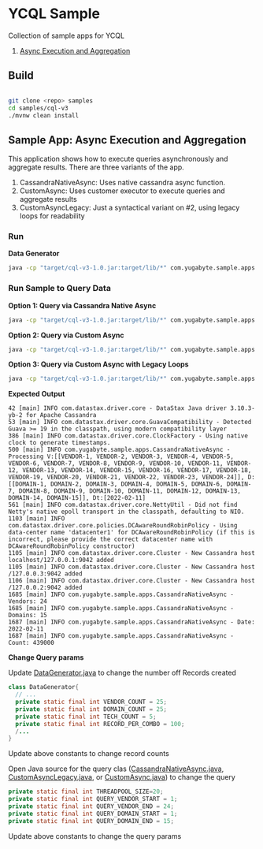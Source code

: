 # YCQL Sample

Collection of sample apps for YCQL

1. [Async Execution and Aggregation](#sample-App--async-execution-and-ggregation)

## Build

```bash

git clone <repo> samples
cd samples/cql-v3
./mvnw clean install
```


## Sample App: Async Execution and Aggregation

This application shows how to execute queries asynchronously and aggregate results. There are
three variants of the app.
1. CassandraNativeAsync: Uses native cassandra async function.
2. CustomAsync: Uses customer executor to execute queries and aggregate results
3. CustomAsyncLegacy: Just a syntactical variant on #2, using legacy loops for readability

### Run

**Data Generator**

```bash
java -cp "target/cql-v3-1.0.jar:target/lib/*" com.yugabyte.sample.apps.DataGenerator
```

### Run Sample to Query Data

**Option 1: Query via Cassandra Native Async**

```bash
java -cp "target/cql-v3-1.0.jar:target/lib/*" com.yugabyte.sample.apps.CassandraNativeAsync

```

**Option 2: Query via Custom Async**

```bash
java -cp "target/cql-v3-1.0.jar:target/lib/*" com.yugabyte.sample.apps.CustomAsync

```

**Option 3: Query via Custom Async with Legacy Loops**

```bash
java -cp "target/cql-v3-1.0.jar:target/lib/*" com.yugabyte.sample.apps.CustomAsyncLegacy

```


**Expected Output**

```
42 [main] INFO com.datastax.driver.core - DataStax Java driver 3.10.3-yb-2 for Apache Cassandra
53 [main] INFO com.datastax.driver.core.GuavaCompatibility - Detected Guava >= 19 in the classpath, using modern compatibility layer
386 [main] INFO com.datastax.driver.core.ClockFactory - Using native clock to generate timestamps.
500 [main] INFO com.yugabyte.sample.apps.CassandraNativeAsync - Processing V:[[VENDOR-1, VENDOR-2, VENDOR-3, VENDOR-4, VENDOR-5, VENDOR-6, VENDOR-7, VENDOR-8, VENDOR-9, VENDOR-10, VENDOR-11, VENDOR-12, VENDOR-13, VENDOR-14, VENDOR-15, VENDOR-16, VENDOR-17, VENDOR-18, VENDOR-19, VENDOR-20, VENDOR-21, VENDOR-22, VENDOR-23, VENDOR-24]], D:[[DOMAIN-1, DOMAIN-2, DOMAIN-3, DOMAIN-4, DOMAIN-5, DOMAIN-6, DOMAIN-7, DOMAIN-8, DOMAIN-9, DOMAIN-10, DOMAIN-11, DOMAIN-12, DOMAIN-13, DOMAIN-14, DOMAIN-15]], Dt:[2022-02-11]
561 [main] INFO com.datastax.driver.core.NettyUtil - Did not find Netty's native epoll transport in the classpath, defaulting to NIO.
1103 [main] INFO com.datastax.driver.core.policies.DCAwareRoundRobinPolicy - Using data-center name 'datacenter1' for DCAwareRoundRobinPolicy (if this is incorrect, please provide the correct datacenter name with DCAwareRoundRobinPolicy constructor)
1105 [main] INFO com.datastax.driver.core.Cluster - New Cassandra host localhost/127.0.0.1:9042 added
1105 [main] INFO com.datastax.driver.core.Cluster - New Cassandra host /127.0.0.3:9042 added
1106 [main] INFO com.datastax.driver.core.Cluster - New Cassandra host /127.0.0.2:9042 added
1685 [main] INFO com.yugabyte.sample.apps.CassandraNativeAsync - Vendors: 24
1685 [main] INFO com.yugabyte.sample.apps.CassandraNativeAsync - Domains: 15
1687 [main] INFO com.yugabyte.sample.apps.CassandraNativeAsync - Date: 2022-02-11
1687 [main] INFO com.yugabyte.sample.apps.CassandraNativeAsync - Count: 439000

```

**Change Query params**

Update [DataGenerator.java] to change the number off Records created


```java
class DataGenerator{
  // ...
  private static final int VENDOR_COUNT = 25;
  private static final int DOMAIN_COUNT = 25;
  private static final int TECH_COUNT = 5;
  private static final int RECORD_PER_COMBO = 100;
  /...
}
```

Update above constants to change record counts



Open Java source for the query clas ([CassandraNativeAsync.java], [CustomAsyncLegacy.java],
or [CustomAsync.java])
to change the query

```java
private static final int THREADPOOL_SIZE=20;
private static final int QUERY_VENDOR_START = 1;
private static final int QUERY_VENDOR_END = 24;
private static final int QUERY_DOMAIN_START = 1;
private static final int QUERY_DOMAIN_END = 15;

```
Update above constants to change the query params


[DataGenerator.java]: src/main/java/com/yugabyte/sample/apps/DataGenerator.java
[CassandraNativeAsync.java]: src/main/java/com/yugabyte/sample/apps/CassandraNativeAsync.java
[CustomAsync.java]: src/main/java/com/yugabyte/sample/apps/CustomAsync.java
[CustomAsyncLegacy.java]: src/main/java/com/yugabyte/sample/apps/CustomAsyncLegacy.java
